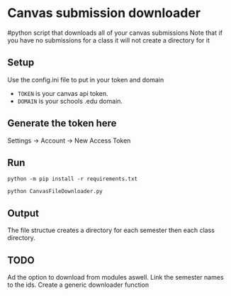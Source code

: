 # Canvas submission downloader
#python script that downloads all of your canvas submissions
Note that if you have no submissions for a class it will not create a directory for it

## Setup
Use the config.ini file to put in your token and domain
- `TOKEN` is your canvas api token.
- `DOMAIN` is your schools .edu domain.

## Generate the token here
Settings -> Account -> New Access Token

## Run
```shell
python -m pip install -r requirements.txt
```

```shell
python CanvasFileDownloader.py
```

## Output
The file structue creates a directory for each semester then each class directory.

## TODO
Ad the option to download from modules aswell.
Link the semester names to the ids.
Create a generic downloader function
